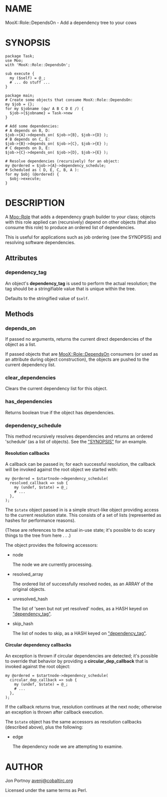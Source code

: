# NAME

MooX::Role::DependsOn - Add a dependency tree to your cows

# SYNOPSIS

    package Task;
    use Moo;
    with 'MooX::Role::DependsOn';

    sub execute {
      my ($self) = @_;
      # ... do stuff ...
    }

    package main;
    # Create some objects that consume MooX::Role::DependsOn:
    my $job = {};
    for my $jobname (qw/ A B C D E /) {
      $job->{$jobname} = Task->new
    }

    # Add some dependencies:
    # A depends on B, D:
    $job->{A}->depends_on( $job->{B}, $job->{D} );
    # B depends on C, E:
    $job->{B}->depends_on( $job->{C}, $job->{E} );
    # C depends on D, E:
    $job->{C}->depends_on( $job->{D}, $job->{E} );

    # Resolve dependencies (recursively) for an object:
    my @ordered = $job->{A}->dependency_schedule;
    # Scheduled as ( D, E, C, B, A ):
    for my $obj (@ordered) {
      $obj->execute;
    }

# DESCRIPTION

A [Moo::Role](http://search.cpan.org/perldoc?Moo::Role) that adds a dependency graph builder to your class; objects
with this role applied can (recursively) depend on other objects (that also
consume this role) to produce an ordered list of dependencies.

This is useful for applications such as job ordering (see the SYNOPSIS) and resolving
software dependencies.

## Attributes

### dependency\_tag

An object's __dependency\_tag__ is used to perform the actual resolution; the
tag should be a stringifiable value that is unique within the tree.

Defaults to the stringified value of `$self`.

## Methods

### depends\_on

If passed no arguments, returns the current direct dependencies of the object
as a list.

If passed objects that are [MooX::Role::DependsOn](http://search.cpan.org/perldoc?MooX::Role::DependsOn) consumers (or used as an
attribute during object construction), the objects are pushed to the current
dependency list.

### clear\_dependencies

Clears the current dependency list for this object.

### has\_dependencies

Returns boolean true if the object has dependencies.

### dependency\_schedule

This method recursively resolves dependencies and returns an ordered
'schedule' (as a list of objects). See the ["SYNOPSIS"](#SYNOPSIS) for an example.

#### Resolution callbacks

A callback can be passed in; for each successful resolution, the callback will
be invoked against the root object we started with:

    my @ordered = $startnode->dependency_schedule(
      resolved_callback => sub {
        my (undef, $state) = @_;
        # ...
      },
    );

The `$state` object passed in is a simple struct-like object providing access
to the current resolution state. This consists of a set of lists (represented
as hashes for performance reasons).

(These are references to the actual in-use state; it's possible to do scary
things to the tree from here . . .)

The object provides the following accessors:

- node

    The node we are currently processing.

- resolved\_array

    The ordered list of successfully resolved nodes, as an ARRAY of the original
    objects.

- unresolved\_hash

    The list of 'seen but not yet resolved' nodes, as a HASH keyed on
    ["dependency\_tag"](#dependency\_tag).

- skip\_hash

    The list of nodes to skip, as a HASH keyed on ["dependency\_tag"](#dependency\_tag).

#### Circular dependency callbacks

An exception is thrown if circular dependencies are detected; it's possible to
override that behavior by providing a __circular\_dep\_callback__ that is invoked
against the root object:

    my @ordered = $startnode->dependency_schedule(
      circular_dep_callback => sub {
        my (undef, $state) = @_;
        # ...
      },
    );

If the callback returns true, resolution continues at the next node; otherwise
an exception is thrown after callback execution.

The `$state` object has the same accessors as resolution callbacks (described
above), plus the following:

- edge

    The dependency node we are attempting to examine.

# AUTHOR

Jon Portnoy <avenj@cobaltirc.org>

Licensed under the same terms as Perl.
